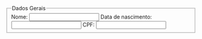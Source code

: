 <!DOCTYPE html>
<HTML>
    <head>
        <title> Formulário </title>
    </head>
        <body>
            <form action="/pagina-processa-dados-do-form" mothod="post">
                <fieldset>
                    <legend> Dados Gerais </legend>
                    <label for="nome">Nome:</label>
                    <input type="text" minlength="3" id="nome"/>
                    <label for="data_de_nascimento"> Data de nascimento: </label>
                    <input type="text" id="data_de_nascimento"/>
                    <label for="CPF"> CPF: </label>
                    <input type="text" minlength="11" id="cpf"/>
                </fieldset>
            </form>
        </body>
</HTML>
